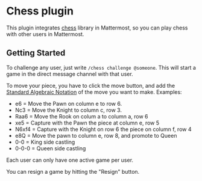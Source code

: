 # Chess plugin

This plugin integrates [chess](https://github.com/notnil/chess) library in Mattermost, so you can play chess with other users in Mattermost.

## Getting Started

To challenge any user, just write `/chess challenge @someone`. This will start a game in the direct message channel with that user.

To move your piece, you have to click the move button, and add the [Standard Algebraic Notation](https://en.wikipedia.org/wiki/Algebraic_notation_(chess)) of the move you want to make. Examples:
- e6 = Move the Pawn on column e to row 6.
- Nc3 = Move the Knight to column c, row 3.
- Raa6 = Move the Rook on colum a to column a, row 6
- xe5 = Capture with the Pawn the piece at column e, row 5
- N6xf4 = Capture with the Knight on row 6 the piece on column f, row 4
- e8Q = Move the pawn to column e, row 8, and promote to Queen
- 0-0 = King side castling
- 0-0-0 = Queen side castling

Each user can only have one active game per user.

You can resign a game by hitting the "Resign" button.
